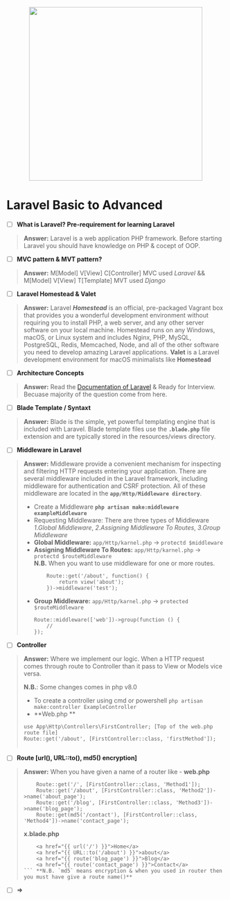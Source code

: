 <p align="center"><a href="https://laravel.com" target="_blank"><img src="https://raw.githubusercontent.com/laravel/art/master/logo-lockup/5%20SVG/2%20CMYK/1%20Full%20Color/laravel-logolockup-cmyk-red.svg" width="400"></a></p>

# Laravel Basic to Advanced
- [ ]  **What is Laravel? Pre-requirement for learning Laravel**

> **Answer:** Laravel is a web application PHP framework. Before starting Laravel you should have knowledge on PHP & cocept of OOP.

- [ ]  **MVC pattern & MVT pattern?**

> **Answer:** M[Model] V[View] C[Controller] MVC used _Laravel_ && M[Model] V[View] T[Template] MVT used _Django_

- [ ]  **Laravel Homestead & Valet**

> **Answer:** Laravel _**Homestead**_ is an official, pre-packaged Vagrant box that provides you a wonderful development environment without requiring you to
> install PHP, a web server, and any other server software on your local machine.
> Homestead runs on any Windows, macOS, or Linux system and includes Nginx, PHP, MySQL, PostgreSQL, Redis, Memcached, Node, and all of the other software you need to develop amazing Laravel applications.
> **Valet** is a Laravel development environment for macOS minimalists like **Homestead**

- [ ]  **Architecture Concepts**

> **Answer:** Read the [Documentation of Laravel](https://laravel.com/docs/8.x/lifecycle) & Ready for Interview. Becuase majority of the question come from here. 

- [ ]  **Blade Template / Syntaxt**

> **Answer:** Blade is the simple, yet powerful templating engine that is included with Laravel. Blade template files use the **`.blade.php`** file extension and
> are typically stored in the resources/views directory.

- [ ] **Middleware in Laravel**

> **Answer:** Middleware provide a convenient mechanism for inspecting and filtering HTTP requests entering your application. There are several middleware
> included in the Laravel framework, including middleware for authentication and CSRF protection. All of these middleware are located in the
> **`app/Http/Middleware directory`**.
> * Create a Middleware **`php artisan make:middleware exampleMiddleware`**
> * Requesting Middleware: There are three types of Middleware
>   _1.Global Middleware_, 
>   _2.Assigning Middleware To Routes_, 
>   _3.Group Middleware_
> * **Global Middleware:** `app/Http/karnel.php` -> `protectd $middleware`  
> * **Assigning Middleware To Routes:** `app/Http/karnel.php` -> `protectd $routeMiddleware`  
>   **N.B.** When you want to use middleware for one or more routes.
>   ```
>       Route::get('/about', function() {
>           return view('about');
>       })->middleware('test');
>   ```
> * **Group Middleware:** `app/Http/karnel.php` -> `protected $routeMiddleware`  
>    ```
>    Route::middleware(['web'])->group(function () {
>        //
>    });
>    ```

- [ ] **Controller**
> **Answer:** Where we implement our logic. When a HTTP request comes through route to Controller than it pass to View or Models vice versa.
> 
> **N.B.**: Some changes comes in php v8.0
> * To create a controller using cmd or powershell `php artisan make:controller ExampleController`
> * **Web.php **
> ```
> use App\Http\Controllers\FirstController; [Top of the web.php route file]
> Route::get('/about', [FirstController::class, 'firstMethod']);
>   
> ```

- [ ]  **Route [url(), URL::to(), md5() encryption]**
> **Answer:** When you have given a name of a router like -
> **web.php** 
>   ``` 
>       Route::get('/', [FirstController::class, 'Method1']);
>       Route::get('/about', [FirstController::class, 'Method2'])->name('about_page');
>       Route::get('/blog', [FirstController::class, 'Method3'])->name('blog_page');
>       Route::get(md5('/contact'), [FirstController::class, 'Method4'])->name('contact_page');
>   ```   
>   **x.blade.php**
>   ```
>       <a href="{{ url('/') }}">Home</a>
>       <a href="{{ URL::to('/about') }}">about</a>
>       <a href="{{ route('blog_page') }}">Blog</a>
>       <a href="{{ route('contact_page') }}">Contact</a>
>   ``` **N.B. `md5` means encryption & when you used in router then you must have give a route name()**
>   
- [ ]   
    => 
    
